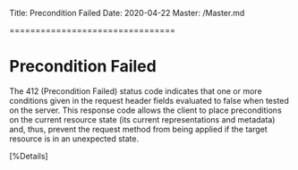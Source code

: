 Title: Precondition Failed
Date: 2020-04-22
Master: /Master.md

================================

Precondition Failed
=============================

The 412 (Precondition Failed) status code indicates that one or more
conditions given in the request header fields evaluated to false when
tested on the server.  This response code allows the client to place
preconditions on the current resource state (its current
representations and metadata) and, thus, prevent the request method
from being applied if the target resource is in an unexpected state.

[%Details]